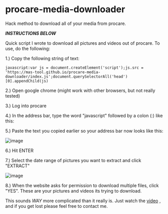 # procare-media-downloader
Hack method to download all of your media from procare.

***INSTRUCTIONS BELOW***

Quick script I wrote to download all pictures and videos out of procare. To use, do the following:

1.) Copy the following string of text:

```javascript:var js = document.createElement('script');js.src = 'https://mas-tool.github.io/procare-media-downloader/index.js';document.querySelectorAll('head')[0].appendChild(js)```

2.) Open google chrome (might work with other browsers, but not really tested)

3.) Log into procare

4.) In the address bar, type the word "javascript" followed by a colon (:) like this:

5.) Paste the text you copied earlier so your address bar now looks like this:

![image](https://user-images.githubusercontent.com/2482935/128072390-fa9d551c-0caf-4c0e-81f1-3179248ab639.png)


6.) Hit ENTER

7.) Select the date range of pictures you want to extract and click "EXTRACT"

![image](https://user-images.githubusercontent.com/2482935/128072694-a557e95a-39b4-40eb-9669-31c742414bff.png)

8.) When the website asks for permission to download multiple files, click "YES". These are your pictures and videos its trying to download.

This sounds *WAY* more complicated than it really is.
Just watch the [video](https://youtu.be/yoTPQEt3OqI)
, and if you get lost please feel free to contact me.
